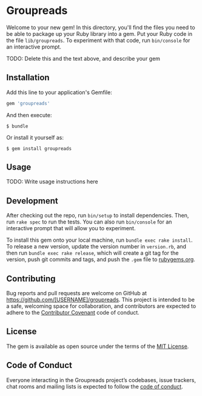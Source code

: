 # Groupreads

Welcome to your new gem! In this directory, you'll find the files you need to be able to package up your Ruby library into a gem. Put your Ruby code in the file `lib/groupreads`. To experiment with that code, run `bin/console` for an interactive prompt.

TODO: Delete this and the text above, and describe your gem

## Installation

Add this line to your application's Gemfile:

```ruby
gem 'groupreads'
```

And then execute:

    $ bundle

Or install it yourself as:

    $ gem install groupreads

## Usage

TODO: Write usage instructions here

## Development

After checking out the repo, run `bin/setup` to install dependencies. Then, run `rake spec` to run the tests. You can also run `bin/console` for an interactive prompt that will allow you to experiment.

To install this gem onto your local machine, run `bundle exec rake install`. To release a new version, update the version number in `version.rb`, and then run `bundle exec rake release`, which will create a git tag for the version, push git commits and tags, and push the `.gem` file to [rubygems.org](https://rubygems.org).

## Contributing

Bug reports and pull requests are welcome on GitHub at https://github.com/[USERNAME]/groupreads. This project is intended to be a safe, welcoming space for collaboration, and contributors are expected to adhere to the [Contributor Covenant](http://contributor-covenant.org) code of conduct.

## License

The gem is available as open source under the terms of the [MIT License](https://opensource.org/licenses/MIT).

## Code of Conduct

Everyone interacting in the Groupreads project’s codebases, issue trackers, chat rooms and mailing lists is expected to follow the [code of conduct](https://github.com/[USERNAME]/groupreads/blob/master/CODE_OF_CONDUCT.md).
